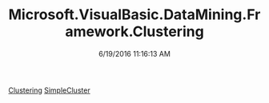 ﻿---
title: Microsoft.VisualBasic.DataMining.Framework.Clustering
date: 6/19/2016 11:16:13 AM
---

[Clustering](T-Microsoft.VisualBasic.DataMining.Framework.Clustering.Clustering.html)
[SimpleCluster](T-Microsoft.VisualBasic.DataMining.Framework.Clustering.SimpleCluster.html)
